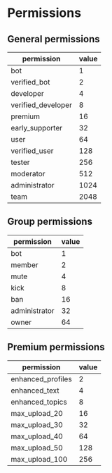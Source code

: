 # Permissions

## General permissions

| permission | value |
|------------|-------|
| bot | 1 |
| verified_bot | 2 |
| developer | 4 |
| verified_developer | 8 |
| premium | 16 |
| early_supporter | 32 |
| user | 64 |
| verified_user | 128 |
| tester  | 256 |
| moderator | 512 |
| administrator  | 1024 |
| team  | 2048 |

## Group permissions

| permission | value |
|------------|-------|
| bot | 1 |
| member | 2 |
| mute | 4 |
| kick | 8 |
| ban | 16 |
| administrator | 32 |
| owner | 64 |

## Premium permissions

| permission | value |
|------------|-------|
| enhanced_profiles | 2 |
| enhanced_text | 4 |
| enhanced_topics | 8 |
| max_upload_20 | 16 |
| max_upload_30 | 32 |
| max_upload_40 | 64 |
| max_upload_50 | 128 |
| max_upload_100 | 256 |
